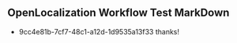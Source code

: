 ## OpenLocalization Workflow Test MarkDown
* 9cc4e81b-7cf7-48c1-a12d-1d9535a13f33 thanks!

<!--HONumber=Jul16_HO5-->



